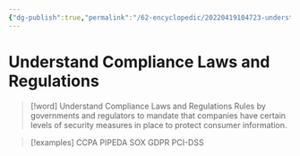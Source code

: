 ```yaml
---
{"dg-publish":true,"permalink":"/62-encyclopedic/20220419104723-understand-compliance-laws-and-regulations/","dgHomeLink":true,"dgPassFrontmatter":false}
---
```



# Understand Compliance Laws and Regulations

> [!word] Understand Compliance Laws and Regulations
> Rules by governments and regulators to mandate that companies have certain levels of security measures in place to protect consumer information.

> [!examples]
> CCPA
> PIPEDA
> SOX
> GDPR
> PCI-DSS
